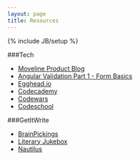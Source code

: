 ```yaml
---
layout: page
title: Resources
---
```

{% include JB/setup %}

###Tech

- [Moveline Product Blog](http://product.moveline.com/)
- [Angular Validation Part 1 - Form Basics](http://product.moveline.com/angular-validation-part-1-form-basics.html)
- [Egghead.io](https://egghead.io/)
- [Codecademy](http://www.codecademy.com/)
- [Codewars](http://www.codewars.com/)
- [Codeschool](https://www.codeschool.com/)

###GetItWrite

- [BrainPickings](http://www.brainpickings.org/)
- [Literary Jukebox](http://literaryjukebox.brainpickings.org/)
- [Nautilus](http://nautil.us/)
